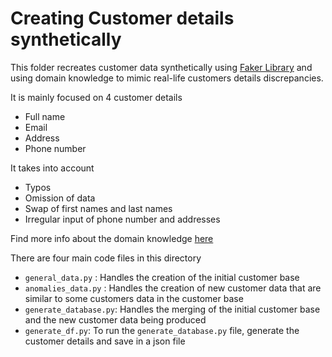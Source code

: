# Creating Customer details synthetically

This folder recreates customer data synthetically using [Faker Library](https://faker.readthedocs.io/en/master/fakerclass.html) and using domain knowledge to mimic real-life customers details discrepancies.

It is mainly focused on 4 customer details
- Full name
- Email
- Address
- Phone number

It takes into account
- Typos
- Omission of data
- Swap of first names and last names
- Irregular input of phone number and addresses

Find more info about the domain knowledge [here](https://medium.com/data-de-mystified/creating-dataset-sythnetically-thought-process-8a0fd7fa90e6)


There are four main code files in this directory
- `general_data.py` : Handles the creation of the initial customer base
- `anomalies_data.py` : Handles the creation of new customer data that are similar to some customers data in the customer base
- `generate_database.py`: Handles the merging of the initial customer base and the new customer data being produced
- `generate_df.py`: To run the `generate_database.py` file, generate the customer details and save in a json file
